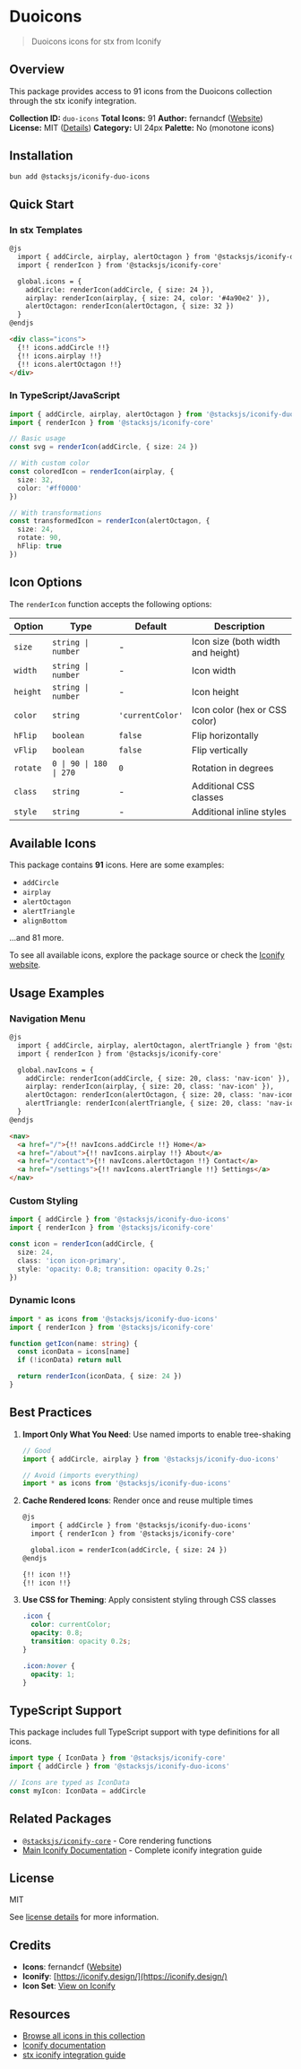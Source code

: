 # Duoicons

> Duoicons icons for stx from Iconify

## Overview

This package provides access to 91 icons from the Duoicons collection through the stx iconify integration.

**Collection ID:** `duo-icons`
**Total Icons:** 91
**Author:** fernandcf ([Website](https://github.com/fazdiu/duo-icons))
**License:** MIT ([Details](https://github.com/fazdiu/duo-icons/blob/master/LICENSE))
**Category:** UI 24px
**Palette:** No (monotone icons)

## Installation

```bash
bun add @stacksjs/iconify-duo-icons
```

## Quick Start

### In stx Templates

```html
@js
  import { addCircle, airplay, alertOctagon } from '@stacksjs/iconify-duo-icons'
  import { renderIcon } from '@stacksjs/iconify-core'

  global.icons = {
    addCircle: renderIcon(addCircle, { size: 24 }),
    airplay: renderIcon(airplay, { size: 24, color: '#4a90e2' }),
    alertOctagon: renderIcon(alertOctagon, { size: 32 })
  }
@endjs

<div class="icons">
  {!! icons.addCircle !!}
  {!! icons.airplay !!}
  {!! icons.alertOctagon !!}
</div>
```

### In TypeScript/JavaScript

```typescript
import { addCircle, airplay, alertOctagon } from '@stacksjs/iconify-duo-icons'
import { renderIcon } from '@stacksjs/iconify-core'

// Basic usage
const svg = renderIcon(addCircle, { size: 24 })

// With custom color
const coloredIcon = renderIcon(airplay, {
  size: 32,
  color: '#ff0000'
})

// With transformations
const transformedIcon = renderIcon(alertOctagon, {
  size: 24,
  rotate: 90,
  hFlip: true
})
```

## Icon Options

The `renderIcon` function accepts the following options:

| Option | Type | Default | Description |
|--------|------|---------|-------------|
| `size` | `string \| number` | - | Icon size (both width and height) |
| `width` | `string \| number` | - | Icon width |
| `height` | `string \| number` | - | Icon height |
| `color` | `string` | `'currentColor'` | Icon color (hex or CSS color) |
| `hFlip` | `boolean` | `false` | Flip horizontally |
| `vFlip` | `boolean` | `false` | Flip vertically |
| `rotate` | `0 \| 90 \| 180 \| 270` | `0` | Rotation in degrees |
| `class` | `string` | - | Additional CSS classes |
| `style` | `string` | - | Additional inline styles |

## Available Icons

This package contains **91** icons. Here are some examples:

- `addCircle`
- `airplay`
- `alertOctagon`
- `alertTriangle`
- `alignBottom`

...and 81 more.

To see all available icons, explore the package source or check the [Iconify website](https://icon-sets.iconify.design/duo-icons/).

## Usage Examples

### Navigation Menu

```html
@js
  import { addCircle, airplay, alertOctagon, alertTriangle } from '@stacksjs/iconify-duo-icons'
  import { renderIcon } from '@stacksjs/iconify-core'

  global.navIcons = {
    addCircle: renderIcon(addCircle, { size: 20, class: 'nav-icon' }),
    airplay: renderIcon(airplay, { size: 20, class: 'nav-icon' }),
    alertOctagon: renderIcon(alertOctagon, { size: 20, class: 'nav-icon' }),
    alertTriangle: renderIcon(alertTriangle, { size: 20, class: 'nav-icon' })
  }
@endjs

<nav>
  <a href="/">{!! navIcons.addCircle !!} Home</a>
  <a href="/about">{!! navIcons.airplay !!} About</a>
  <a href="/contact">{!! navIcons.alertOctagon !!} Contact</a>
  <a href="/settings">{!! navIcons.alertTriangle !!} Settings</a>
</nav>
```

### Custom Styling

```typescript
import { addCircle } from '@stacksjs/iconify-duo-icons'
import { renderIcon } from '@stacksjs/iconify-core'

const icon = renderIcon(addCircle, {
  size: 24,
  class: 'icon icon-primary',
  style: 'opacity: 0.8; transition: opacity 0.2s;'
})
```

### Dynamic Icons

```typescript
import * as icons from '@stacksjs/iconify-duo-icons'
import { renderIcon } from '@stacksjs/iconify-core'

function getIcon(name: string) {
  const iconData = icons[name]
  if (!iconData) return null

  return renderIcon(iconData, { size: 24 })
}
```

## Best Practices

1. **Import Only What You Need**: Use named imports to enable tree-shaking
   ```typescript
   // Good
   import { addCircle, airplay } from '@stacksjs/iconify-duo-icons'

   // Avoid (imports everything)
   import * as icons from '@stacksjs/iconify-duo-icons'
   ```

2. **Cache Rendered Icons**: Render once and reuse multiple times
   ```html
   @js
     import { addCircle } from '@stacksjs/iconify-duo-icons'
     import { renderIcon } from '@stacksjs/iconify-core'

     global.icon = renderIcon(addCircle, { size: 24 })
   @endjs

   {!! icon !!}
   {!! icon !!}
   ```

3. **Use CSS for Theming**: Apply consistent styling through CSS classes
   ```css
   .icon {
     color: currentColor;
     opacity: 0.8;
     transition: opacity 0.2s;
   }

   .icon:hover {
     opacity: 1;
   }
   ```

## TypeScript Support

This package includes full TypeScript support with type definitions for all icons.

```typescript
import type { IconData } from '@stacksjs/iconify-core'
import { addCircle } from '@stacksjs/iconify-duo-icons'

// Icons are typed as IconData
const myIcon: IconData = addCircle
```

## Related Packages

- [`@stacksjs/iconify-core`](../iconify-core) - Core rendering functions
- [Main Iconify Documentation](../../docs/iconify.md) - Complete iconify integration guide

## License

MIT

See [license details](https://github.com/fazdiu/duo-icons/blob/master/LICENSE) for more information.

## Credits

- **Icons**: fernandcf ([Website](https://github.com/fazdiu/duo-icons))
- **Iconify**: [https://iconify.design/](https://iconify.design/)
- **Icon Set**: [View on Iconify](https://icon-sets.iconify.design/duo-icons/)

## Resources

- [Browse all icons in this collection](https://icon-sets.iconify.design/duo-icons/)
- [Iconify documentation](https://iconify.design/docs/)
- [stx iconify integration guide](../../docs/iconify.md)

